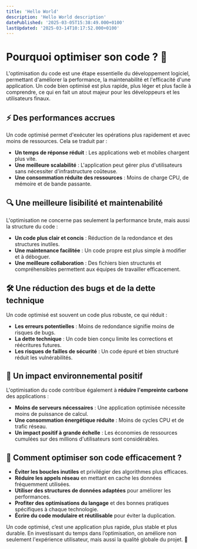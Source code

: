 ```yaml
---
title: 'Hello World'
description: 'Hello World description'
datePublished: '2025-03-05T15:38:49.000+0100'
lastUpdated: '2025-03-14T10:17:52.000+0100'
---
```


# Pourquoi optimiser son code ? 🚀

L'optimisation du code est une étape essentielle du développement logiciel, permettant d'améliorer la performance, la maintenabilité et l'efficacité d'une application. Un code bien optimisé est plus rapide, plus léger et plus facile à comprendre, ce qui en fait un atout majeur pour les développeurs et les utilisateurs finaux.

## ⚡ Des performances accrues

Un code optimisé permet d'exécuter les opérations plus rapidement et avec moins de ressources. Cela se traduit par :

- **Un temps de réponse réduit** : Les applications web et mobiles chargent plus vite.
- **Une meilleure scalabilité** : L'application peut gérer plus d'utilisateurs sans nécessiter d'infrastructure coûteuse.
- **Une consommation réduite des ressources** : Moins de charge CPU, de mémoire et de bande passante.

## 🔍 Une meilleure lisibilité et maintenabilité

L'optimisation ne concerne pas seulement la performance brute, mais aussi la structure du code :

- **Un code plus clair et concis** : Réduction de la redondance et des structures inutiles.
- **Une maintenance facilitée** : Un code propre est plus simple à modifier et à déboguer.
- **Une meilleure collaboration** : Des fichiers bien structurés et compréhensibles permettent aux équipes de travailler efficacement.

## 🛠️ Une réduction des bugs et de la dette technique

Un code optimisé est souvent un code plus robuste, ce qui réduit :

- **Les erreurs potentielles** : Moins de redondance signifie moins de risques de bugs.
- **La dette technique** : Un code bien conçu limite les corrections et réécritures futures.
- **Les risques de failles de sécurité** : Un code épuré et bien structuré réduit les vulnérabilités.

## 🌱 Un impact environnemental positif

L'optimisation du code contribue également à **réduire l'empreinte carbone** des applications :

- **Moins de serveurs nécessaires** : Une application optimisée nécessite moins de puissance de calcul.
- **Une consommation énergétique réduite** : Moins de cycles CPU et de trafic réseau.
- **Un impact positif à grande échelle** : Les économies de ressources cumulées sur des millions d'utilisateurs sont considérables.

## 🎯 Comment optimiser son code efficacement ?

- **Éviter les boucles inutiles** et privilégier des algorithmes plus efficaces.
- **Réduire les appels réseau** en mettant en cache les données fréquemment utilisées.
- **Utiliser des structures de données adaptées** pour améliorer les performances.
- **Profiter des optimisations du langage** et des bonnes pratiques spécifiques à chaque technologie.
- **Écrire du code modulaire et réutilisable** pour éviter la duplication.

Un code optimisé, c’est une application plus rapide, plus stable et plus durable. En investissant du temps dans l’optimisation, on améliore non seulement l'expérience utilisateur, mais aussi la qualité globale du projet. 🚀
